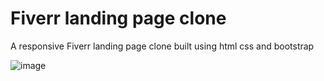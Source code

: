 # Fiverr landing page clone
A responsive Fiverr landing page clone built using html css and bootstrap

![image](https://user-images.githubusercontent.com/64640025/211038292-5d66158a-ae84-425a-a02d-5ee1e95b0e23.png)

